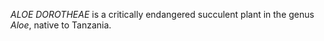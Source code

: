 _ALOE DOROTHEAE_ is a critically endangered succulent plant in the genus _Aloe_, native to Tanzania.
